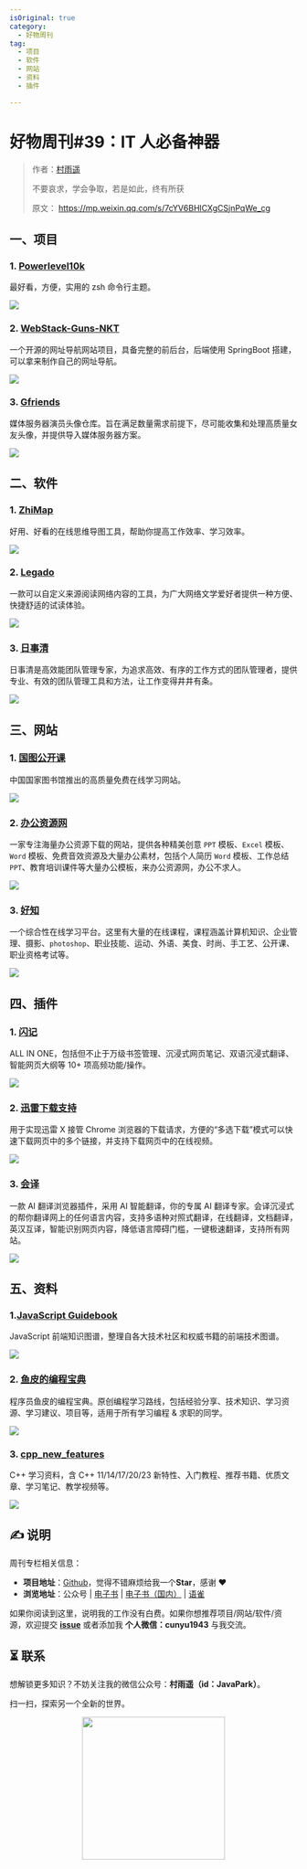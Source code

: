 ```yaml
---
isOriginal: true
category:
  - 好物周刊
tag:
  - 项目
  - 软件
  - 网站
  - 资料
  - 插件

---
```


# 好物周刊#39：IT 人必备神器

> 作者：[村雨遥](https://github.com/cunyu1943)
> 
> 不要哀求，学会争取，若是如此，终有所获
> 
> 原文：
https://mp.weixin.qq.com/s/7cYV6BHlCXgCSjnPqWe_cg



## 一、项目

### 1. [Powerlevel10k](https://github.com/romkatv/powerlevel10k)

最好看，方便，实用的 zsh 命令行主题。

![](assets/0106-0112/1704327242436.webp)

### 2. [WebStack-Guns-NKT](https://github.com/Nikati/WebStack-Guns-NKT)

一个开源的网址导航网站项目，具备完整的前后台，后端使用 SpringBoot 搭建，可以拿来制作自己的网址导航。

![](assets/0106-0112/1704328390116.webp)

### 3. [Gfriends](https://github.com/gfriends/gfriends)

媒体服务器演员头像仓库。旨在满足数量需求前提下，尽可能收集和处理高质量女友头像，并提供导入媒体服务器方案。

![](assets/0106-0112/1704328314135.webp)

## 二、软件

### 1. [ZhiMap](https://zhimap.com/)

好用、好看的在线思维导图工具，帮助你提高工作效率、学习效率。

![](assets/0106-0112/image-20231127082853724.webp)

### 2. [Legado](https://github.com/gedoor/legado)

一款可以自定义来源阅读网络内容的工具，为广大网络文学爱好者提供一种方便、快捷舒适的试读体验。

![](assets/0106-0112/image-20231127082821478.webp)

### 3. [日事清](https://www.rishiqing.com/)

日事清是高效能团队管理专家，为追求高效、有序的工作方式的团队管理者，提供专业、有效的团队管理工具和方法，让工作变得井井有条。


![](assets/0106-0112/1701303273272.webp)

## 三、网站

### 1. [国图公开课](http://open.nlc.cn/onlineedu/client/index.htm)

中国国家图书馆推出的高质量免费在线学习网站。

![](assets/0106-0112/1701302673299.webp)

### 2. [办公资源网](https://www.bangongziyuan.com/)

一家专注海量办公资源下载的网站，提供各种精美创意 `PPT` 模板、`Excel` 模板、`Word` 模板、免费音效资源及大量办公素材，包括个人简历 `Word` 模板、工作总结 `PPT`、教育培训课件等大量办公模板，来办公资源网，办公不求人。

![](assets/0106-0112/1701302644938.webp)

### 3. [好知](http://www.howzhi.com/)

一个综合性在线学习平台。这里有大量的在线课程，课程涵盖计算机知识、企业管理、摄影、`photoshop`、职业技能、运动、外语、美食、时尚、手工艺、公开课、职业资格考试等。

![](assets/0106-0112/1701302616603.webp)

## 四、插件

### 1. [闪记](https://kjeek.com/)

ALL IN ONE，包括但不止于万级书签管理、沉浸式网页笔记、双语沉浸式翻译、智能网页大纲等 10+ 项高频功能/操作。

![](assets/0106-0112/1704797860819.webp)

### 2. [迅雷下载支持](https://chromewebstore.google.com/detail/迅雷下载支持/ncennffkjdiamlpmcbajkmaiiiddgioo?hl=zh-CN)

用于实现迅雷 X 接管 Chrome 浏览器的下载请求，方便的“多选下载”模式可以快速下载网页中的多个链接，并支持下载网页中的在线视频。

![](assets/0106-0112/1704798224153.webp)


### 3. [会译](https://chromewebstore.google.com/detail/会译·对照式翻译/dgeiaiglmhdhajbpfbmajaajdlfdinpi?hl=zh-CN)


一款 AI 翻译浏览器插件，采用 AI 智能翻译，你的专属 AI 翻译专家。会译沉浸式的帮你翻译网上的任何语言内容，支持多语种对照式翻译，在线翻译，文档翻译，英汉互译，智能识别网页内容，降低语言障碍门槛，一键极速翻译，支持所有网站。

![](assets/0106-0112/1704798495508.webp)

## 五、资料

### 1.[JavaScript Guidebook](https://github.com/tsejx/javascript-guidebook)

JavaScript 前端知识图谱，整理自各大技术社区和权威书籍的前端技术图谱。

![](assets/0106-0112/1704672431647.webp)

### 2. [鱼皮的编程宝典](https://github.com/liyupi/codefather)

程序员鱼皮的编程宝典。原创编程学习路线，包括经验分享、技术知识、学习资源、学习建议、项目等，适用于所有学习编程 & 求职的同学。

![](assets/0106-0112/1704672386119.webp)

### 3. [cpp_new_features](https://github.com/0voice/cpp_new_features)

C++ 学习资料，含 C++ 11/14/17/20/23 新特性、入门教程、推荐书籍、优质文章、学习笔记、教学视频等。

![](assets/0106-0112/1704672353730.webp)

## ✍️ 说明

周刊专栏相关信息：

- **项目地址**：[Github](https://github.com/cunyu1943/weekly)，觉得不错麻烦给我一个**Star**，感谢 ❤️
- **浏览地址**：公众号 | [电子书](https://cunyu1943.github.io/) | [电子书（国内）](https://cunyu1943.gitee.io/) | [语雀](https://yuque.com/cunyu1943)

如果你阅读到这里，说明我的工作没有白费。如果你想推荐项目/网站/软件/资源，欢迎提交 **[issue](https://github.com/cunyu1943/JavaPark/issues)** 或者添加我 **个人微信：cunyu1943** 与我交流。


## ⏳ 联系

想解锁更多知识？不妨关注我的微信公众号：**村雨遥（id：JavaPark）**。

扫一扫，探索另一个全新的世界。

<center>
<img src="/contact/contact.png" width="250">
</center>

